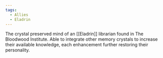 ```yaml
---
tags:
  - Allies
  - Eladrin
---
```

The crystal preserved mind of an [[Eladrin]] librarian found in The Bloodwood Institute.
Able to integrate other memory crystals to increase their available knowledge, each enhancement further restoring their personality.
